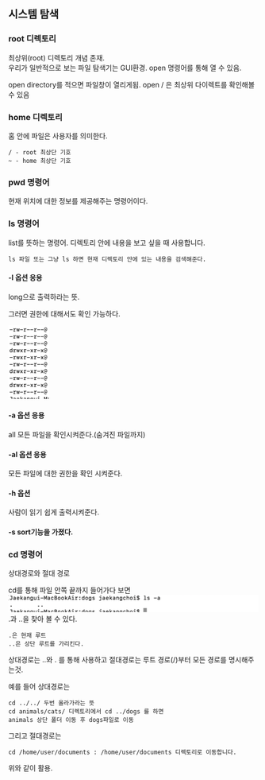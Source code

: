 
## 시스템 탐색

### root 디렉토리
최상위(root) 디렉토리 개념 존재.\
우리가 일반적으로 보는 파일 탐색기는 GUI환경. open 명령어를 통해 열 수 있음.

open directory를 적으면 파일창이 열리게됨.
open / 은 최상위 다이렉트를 확인해볼 수 있음

### home 디렉토리
홈 안에 파일은 사용자를 의미한다.

    / - root 최상단 기호
    ~ - home 최상단 기호

### pwd 명령어

현재 위치에 대한 정보를 제공해주는 명령어이다.

### ls 명령어

list를 뜻하는 명령어. 디렉토리 안에 내용을 보고 싶을 때 사용합니다.

    ls 파일 또는 그냥 ls 하면 현재 디렉토리 안에 있는 내용을 검색해준다.

#### -l 옵션 응용
long으로 출력하라는 뜻.

그러면 권한에 대해서도 확인 가능하다.

![img_1.png](img_1.png)

#### -a 옵션 응용
all 모든 파일을 확인시켜준다.(숨겨진 파일까지)
#### -al 옵션 응용
모든 파일에 대한 권한을 확인 시켜준다.

#### -h 옵션
사람이 읽기 쉽게 출력시켜준다.

#### -s sort기능을 가졌다.

### cd 명령어

상대경로와 절대 경로

cd를 통해 파일 안쪽 끝까지 들어가다 보면
![img_2.png](img_2.png)
.과 ..을 찾아 볼 수 있다.

    .은 현재 루트
    ..은 상단 루트를 가리킨다.

상대경로는 ..와 . 를 통해 사용하고
절대경로는 루트 경로(/)부터 모든 경로를 명시해주는것.

예를 들어 상대경로는

    cd ../../ 두번 올라가라는 뜻
    cd animals/cats/ 디렉토리에서 cd ../dogs 를 하면
    animals 상단 폴더 이동 후 dogs파일로 이동

그리고 절대경로는

    cd /home/user/documents : /home/user/documents 디렉토리로 이동합니다.

위와 같이 활용.
